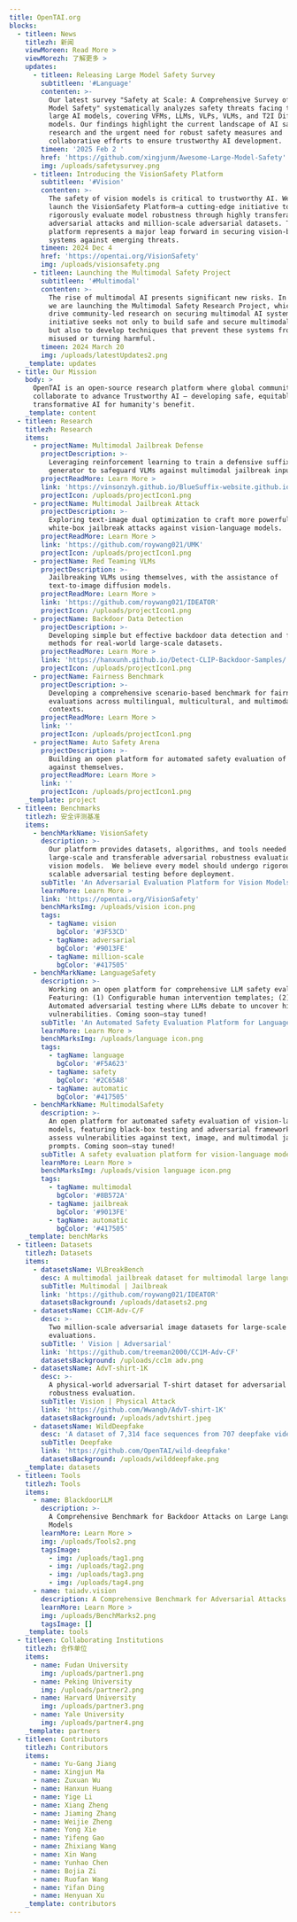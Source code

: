 ```yaml
---
title: OpenTAI.org
blocks:
  - titleen: News
    titlezh: 新闻
    viewMoreen: Read More >
    viewMorezh: 了解更多 >
    updates:
      - titleen: Releasing Large Model Safety Survey
        subtitleen: '#Language'
        contenten: >-
          Our latest survey "Safety at Scale: A Comprehensive Survey of Large
          Model Safety" systematically analyzes safety threats facing today's
          large AI models, covering VFMs, LLMs, VLPs, VLMs, and T2I Diffusion
          models. Our findings highlight the current landscape of AI safety
          research and the urgent need for robust safety measures and
          collaborative efforts to ensure trustworthy AI development.
        timeen: '2025 Feb 2 '
        href: 'https://github.com/xingjunm/Awesome-Large-Model-Safety'
        img: /uploads/safetysurvey.png
      - titleen: Introducing the VisionSafety Platform
        subtitleen: '#Vision'
        contenten: >-
          The safety of vision models is critical to trustworthy AI. We proudly
          launch the VisionSafety Platform—a cutting-edge initiative to
          rigorously evaluate model robustness through highly transferable
          adversarial attacks and million-scale adversarial datasets. This
          platform represents a major leap forward in securing vision-based AI
          systems against emerging threats.
        timeen: 2024 Dec 4
        href: 'https://opentai.org/VisionSafety'
        img: /uploads/visionsafety.png
      - titleen: Launching the Multimodal Safety Project
        subtitleen: '#Multimodal'
        contenten: >-
          The rise of multimodal AI presents significant new risks. In response,
          we are launching the Multimodal Safety Research Project, which aims to
          drive community-led research on securing multimodal AI systems. This
          initiative seeks not only to build safe and secure multimodal models
          but also to develop techniques that prevent these systems from being
          misused or turning harmful.
        timeen: 2024 March 20
        img: /uploads/latestUpdates2.png
    _template: updates
  - title: Our Mission
    body: >
      OpenTAI is an open-source research platform where global communities
      collaborate to advance Trustworthy AI – developing safe, equitable, and
      transformative AI for humanity's benefit.
    _template: content
  - titleen: Research
    titlezh: Research
    items:
      - projectName: Multimodal Jailbreak Defense
        projectDescription: >-
          Leveraging reinforcement learning to train a defensive suffix
          generator to safeguard VLMs against multimodal jailbreak inputs.
        projectReadMore: Learn More >
        link: 'https://vinsonzyh.github.io/BlueSuffix-website.github.io/'
        projectIcon: /uploads/projectIcon1.png
      - projectName: Multimodal Jailbreak Attack
        projectDescription: >-
          Exploring text-image dual optimization to craft more powerful
          white-box jailbreak attacks against vision-language models.
        projectReadMore: Learn More >
        link: 'https://github.com/roywang021/UMK'
        projectIcon: /uploads/projectIcon1.png
      - projectName: Red Teaming VLMs
        projectDescription: >-
          Jailbreaking VLMs using themselves, with the assistance of
          text-to-image diffusion models.
        projectReadMore: Learn More >
        link: 'https://github.com/roywang021/IDEATOR'
        projectIcon: /uploads/projectIcon1.png
      - projectName: Backdoor Data Detection
        projectDescription: >-
          Developing simple but effective backdoor data detection and filtering
          methods for real-world large-scale datasets.
        projectReadMore: Learn More >
        link: 'https://hanxunh.github.io/Detect-CLIP-Backdoor-Samples/'
        projectIcon: /uploads/projectIcon1.png
      - projectName: Fairness Benchmark
        projectDescription: >-
          Developing a comprehensive scenario-based benchmark for fairness
          evaluations across multilingual, multicultural, and multimodal
          contexts.
        projectReadMore: Learn More >
        link: ''
        projectIcon: /uploads/projectIcon1.png
      - projectName: Auto Safety Arena
        projectDescription: >-
          Building an open platform for automated safety evaluation of LLMs
          against themselves.
        projectReadMore: Learn More >
        link: ''
        projectIcon: /uploads/projectIcon1.png
    _template: project
  - titleen: Benchmarks
    titlezh: 安全评测基准
    items:
      - benchMarkName: VisionSafety
        description: >-
          Our platform provides datasets, algorithms, and tools needed for
          large-scale and transferable adversarial robustness evaluation of
          vision models.  We believe every model should undergo rigorous and
          scalable adversarial testing before deployment.
        subTitle: 'An Adversarial Evaluation Platform for Vision Models '
        learnMore: Learn More >
        link: 'https://opentai.org/VisionSafety'
        benchMarksImg: /uploads/vision icon.png
        tags:
          - tagName: vision
            bgColor: '#3F53CD'
          - tagName: adversarial
            bgColor: '#9013FE'
          - tagName: million-scale
            bgColor: '#417505'
      - benchMarkName: LanguageSafety
        description: >-
          Working on an open platform for comprehensive LLM safety evaluation.
          Featuring: (1) Configurable human intervention templates; (2)
          Automated adversarial testing where LLMs debate to uncover hidden
          vulnerabilities. Coming soon—stay tuned!
        subTitle: 'An Automated Safety Evaluation Platform for Language Models '
        learnMore: Learn More >
        benchMarksImg: /uploads/language icon.png
        tags:
          - tagName: language
            bgColor: '#F5A623'
          - tagName: safety
            bgColor: '#2C65A8'
          - tagName: automatic
            bgColor: '#417505'
      - benchMarkName: MultimodalSafety
        description: >-
          An open platform for automated safety evaluation of vision-language
          models, featuring black-box testing and adversarial frameworks to
          assess vulnerabilities against text, image, and multimodal jailbreak
          prompts. Coming soon—stay tuned!
        subTitle: A safety evaluation platform for vision-language models
        learnMore: Learn More >
        benchMarksImg: /uploads/vision language icon.png
        tags:
          - tagName: multimodal
            bgColor: '#8B572A'
          - tagName: jailbreak
            bgColor: '#9013FE'
          - tagName: automatic
            bgColor: '#417505'
    _template: benchMarks
  - titleen: Datasets
    titlezh: Datasets
    items:
      - datasetsName: VLBreakBench
        desc: A multimodal jailbreak dataset for multimodal large language models.
        subTitle: Multimodal | Jailbreak
        link: 'https://github.com/roywang021/IDEATOR'
        datasetsBackground: /uploads/datasets2.png
      - datasetsName: CC1M-Adv-C/F
        desc: >-
          Two million-scale adversarial image datasets for large-scale
          evaluations.
        subTitle: ' Vision | Adversarial'
        link: 'https://github.com/treeman2000/CC1M-Adv-CF'
        datasetsBackground: /uploads/cc1m adv.png
      - datasetsName: AdvT-shirt-1K
        desc: >-
          A physical-world adversarial T-shirt dataset for adversarial
          robustness evaluation.
        subTitle: Vision | Physical Attack
        link: 'https://github.com/Wwangb/AdvT-shirt-1K'
        datasetsBackground: /uploads/advtshirt.jpeg
      - datasetsName: WildDeepfake
        desc: 'A dataset of 7,314 face sequences from 707 deepfake videos. '
        subTitle: Deepfake
        link: 'https://github.com/OpenTAI/wild-deepfake'
        datasetsBackground: /uploads/wilddeepfake.png
    _template: datasets
  - titleen: Tools
    titlezh: Tools
    items:
      - name: BlackdoorLLM
        description: >-
          A Comprehensive Benchmark for Backdoor Attacks on Large Language
          Models
        learnMore: Learn More >
        img: /uploads/Tools2.png
        tagsImage:
          - img: /uploads/tag1.png
          - img: /uploads/tag2.png
          - img: /uploads/tag3.png
          - img: /uploads/tag4.png
      - name: taiadv.vision
        description: A Comprehensive Benchmark for Adversarial Attacks on Vision Models
        learnMore: Learn More >
        img: /uploads/BenchMarks2.png
        tagsImage: []
    _template: tools
  - titleen: Collaborating Institutions
    titlezh: 合作单位
    items:
      - name: Fudan University
        img: /uploads/partner1.png
      - name: Peking University
        img: /uploads/partner2.png
      - name: Harvard University
        img: /uploads/partner3.png
      - name: Yale University
        img: /uploads/partner4.png
    _template: partners
  - titleen: Contributors
    titlezh: Contributors
    items:
      - name: Yu-Gang Jiang
      - name: Xingjun Ma
      - name: Zuxuan Wu
      - name: Hanxun Huang
      - name: Yige Li
      - name: Xiang Zheng
      - name: Jiaming Zhang
      - name: Weijie Zheng
      - name: Yong Xie
      - name: Yifeng Gao
      - name: Zhixiang Wang
      - name: Xin Wang
      - name: Yunhao Chen
      - name: Bojia Zi
      - name: Ruofan Wang
      - name: Yifan Ding
      - name: Henyuan Xu
    _template: contributors
---
```


